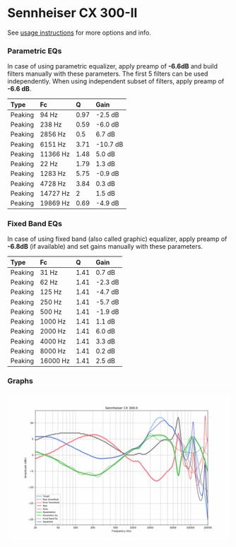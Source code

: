 # Sennheiser CX 300-II
See [usage instructions](https://github.com/jaakkopasanen/AutoEq#usage) for more options and info.

### Parametric EQs
In case of using parametric equalizer, apply preamp of **-6.6dB** and build filters manually
with these parameters. The first 5 filters can be used independently.
When using independent subset of filters, apply preamp of **-6.6 dB**.

| Type    | Fc       |    Q | Gain     |
|:--------|:---------|:-----|:---------|
| Peaking | 94 Hz    | 0.97 | -2.5 dB  |
| Peaking | 238 Hz   | 0.59 | -6.0 dB  |
| Peaking | 2856 Hz  | 0.5  | 6.7 dB   |
| Peaking | 6151 Hz  | 3.71 | -10.7 dB |
| Peaking | 11366 Hz | 1.48 | 5.0 dB   |
| Peaking | 22 Hz    | 1.79 | 1.3 dB   |
| Peaking | 1283 Hz  | 5.75 | -0.9 dB  |
| Peaking | 4728 Hz  | 3.84 | 0.3 dB   |
| Peaking | 14727 Hz | 2    | 1.5 dB   |
| Peaking | 19869 Hz | 0.69 | -4.9 dB  |

### Fixed Band EQs
In case of using fixed band (also called graphic) equalizer, apply preamp of **-6.8dB**
(if available) and set gains manually with these parameters.

| Type    | Fc       |    Q | Gain    |
|:--------|:---------|:-----|:--------|
| Peaking | 31 Hz    | 1.41 | 0.7 dB  |
| Peaking | 62 Hz    | 1.41 | -2.3 dB |
| Peaking | 125 Hz   | 1.41 | -4.7 dB |
| Peaking | 250 Hz   | 1.41 | -5.7 dB |
| Peaking | 500 Hz   | 1.41 | -1.9 dB |
| Peaking | 1000 Hz  | 1.41 | 1.1 dB  |
| Peaking | 2000 Hz  | 1.41 | 6.0 dB  |
| Peaking | 4000 Hz  | 1.41 | 3.3 dB  |
| Peaking | 8000 Hz  | 1.41 | 0.2 dB  |
| Peaking | 16000 Hz | 1.41 | 2.5 dB  |

### Graphs
![](./Sennheiser%20CX%20300-II.png)